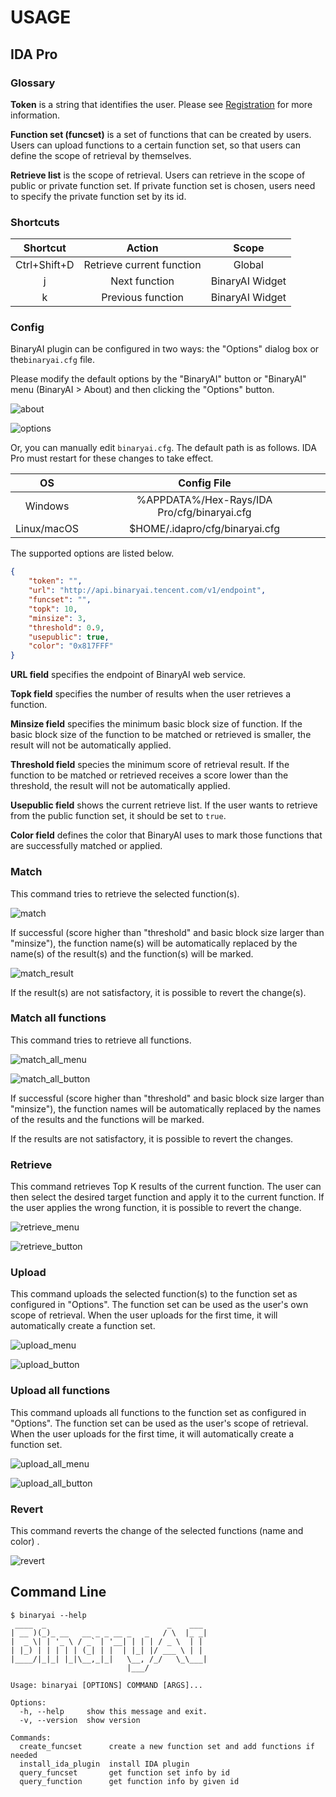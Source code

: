 # USAGE


## IDA Pro

### Glossary

**Token** is a string that identifies the user. Please see [Registration]( https://binaryai.readthedocs.io/en/latest/registration.html ) for more information.

**Function set (funcset)** is a set of functions that can be created by users. Users can upload functions to a certain function set, so that users can define the scope of retrieval by themselves.

**Retrieve list** is the scope of retrieval. Users can retrieve in the scope of public or private function set. If private function set is chosen, users need to specify the private function set by its id.

### Shortcuts

|   Shortcut   |          Action           |      Scope      |
| :----------: | :-----------------------: | :-------------: |
| Ctrl+Shift+D | Retrieve current function |     Global      |
|      j       |       Next function       | BinaryAI Widget |
|      k       |     Previous function     | BinaryAI Widget |

### Config

BinaryAI plugin can be configured in two ways: the "Options" dialog box or the`binaryai.cfg` file.

Please modify the default options by the "BinaryAI" button or "BinaryAI" menu (BinaryAI > About) and then clicking the "Options" button.

![about](image/about.png)

![options](image/options.png)

Or, you can manually edit  `binaryai.cfg`. The default path is as follows. IDA Pro must restart for these changes to take effect.

|     OS      |                 Config File                 |
| :---------: | :-----------------------------------------: |
|   Windows   | %APPDATA%/Hex-Rays/IDA Pro/cfg/binaryai.cfg |
| Linux/macOS |       $HOME/.idapro/cfg/binaryai.cfg        |

The supported options are listed below.

```json
{
    "token": "",
    "url": "http://api.binaryai.tencent.com/v1/endpoint",
    "funcset": "",
    "topk": 10,
    "minsize": 3,
    "threshold": 0.9,
    "usepublic": true,
    "color": "0x817FFF"
}
```

**URL field** specifies the endpoint of BinaryAI web service.

**Topk field** specifies the number of results when the user retrieves a function.

**Minsize field** specifies the minimum basic block size of function. If the basic block size of the function to be matched or retrieved is smaller, the result will not be automatically applied.

**Threshold field** species the minimum score of retrieval result. If the function to be matched or retrieved receives a score lower than the threshold, the result will not be automatically applied.

**Usepublic field** shows the current retrieve list. If the user wants to retrieve from the public function set, it should be set to `true`.

**Color field** defines the color that BinaryAI uses to mark those functions that are successfully matched or applied.

### Match

This command tries to retrieve the selected function(s). 

![match](image/match.png)

If successful (score higher than "threshold" and basic block size larger than "minsize"), the function name(s) will be automatically replaced by the name(s) of the result(s) and the function(s) will be marked.

![match_result](image/match_result.png)

If the result(s) are not satisfactory, it is possible to revert the change(s).

### Match all functions

This command tries to retrieve all functions. 

![match_all_menu](image/match_all_menu.png)

![match_all_button](image/match_all_button.png)

If successful (score higher than "threshold" and basic block size larger than "minsize"), the function names will be automatically replaced by the names of the results and the functions will be marked.

If the results are not satisfactory, it is possible to revert the changes.

### Retrieve

This command retrieves Top K results of the current function. The user can then select the desired target function and apply it to the current function. If the user applies the wrong function, it is possible to revert the change.

![retrieve_menu](image/retrieve_menu.png)

![retrieve_button](image/retrieve_button.png)

### Upload

This command uploads the selected function(s) to the function set as configured in "Options". The function set can be used as the user's own scope of retrieval. When the user uploads for the first time, it will automatically create a function set.

![upload_menu](image/upload_menu.png)

![upload_button](image/upload_button.png)

### Upload all functions

This command uploads all functions to the function set as configured in "Options".  The function set can be used as the user's scope of retrieval. When the user uploads for the first time, it will automatically create a function set.

![upload_all_menu](image/upload_all_menu.png)

![upload_all_button](image/upload_all_button.png)

### Revert

This command reverts the change of the selected functions (name and color) .

![revert](image/revert.png)

## Command Line

```shell
$ binaryai --help
 ____  _                           _    ___
| __ )(_)_ __   __ _ _ __ _   _   / \  |_ _|
|  _ \| | '_ \ / _` | '__| | | | / _ \  | |
| |_) | | | | | (_| | |  | |_| |/ ___ \ | |
|____/|_|_| |_|\__,_|_|   \__, /_/   \_\___|
                          |___/

Usage: binaryai [OPTIONS] COMMAND [ARGS]...

Options:
  -h, --help     show this message and exit.
  -v, --version  show version

Commands:
  create_funcset      create a new function set and add functions if needed
  install_ida_plugin  install IDA plugin
  query_funcset       get function set info by id
  query_function      get function info by given id
```
